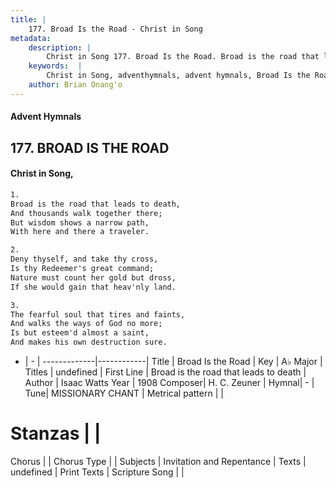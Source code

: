 ```yaml
---
title: |
    177. Broad Is the Road - Christ in Song
metadata:
    description: |
        Christ in Song 177. Broad Is the Road. Broad is the road that leads to death, And thousands walk together there; But wisdom shows a narrow path, With here and there a traveler.
    keywords:  |
        Christ in Song, adventhymnals, advent hymnals, Broad Is the Road, Broad is the road that leads to death . 
    author: Brian Onang'o
---
```


#### Advent Hymnals
## 177. BROAD IS THE ROAD
####  Christ in Song,

```txt
1.
Broad is the road that leads to death,
And thousands walk together there;
But wisdom shows a narrow path,
With here and there a traveler.

2.
Deny thyself, and take thy cross,
Is thy Redeemer's great command;
Nature must count her gold but dross,
If she would gain that heav'nly land.

3.
The fearful soul that tires and faints,
And walks the ways of God no more;
Is but esteem'd almost a saint,
And makes his own destruction sure.


```

- |   -  |
-------------|------------|
Title | Broad Is the Road |
Key | A♭ Major |
Titles | undefined |
First Line | Broad is the road that leads to death  |
Author | Isaac Watts
Year | 1908
Composer| H. C. Zeuner |
Hymnal|  - |
Tune| MISSIONARY CHANT |
Metrical pattern | |
# Stanzas |  |
Chorus |  |
Chorus Type |  |
Subjects | Invitation and Repentance |
Texts | undefined |
Print Texts | 
Scripture Song |  |
    
